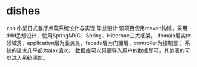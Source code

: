 # dishes
znn 小型日式餐厅点菜系统设计与实现 毕业设计
该项目使用maven构建，采用ddd思想设计，使用SpringMVC、Spring、Hibernae三大框架。
domain层实体领域类，application层为业务类，facade层为门面层，controller为控制器；
系统的请求几乎都为ajax请求。
数据库可以只要导入用户的数据即可，其他表的可以进入系统添加。
